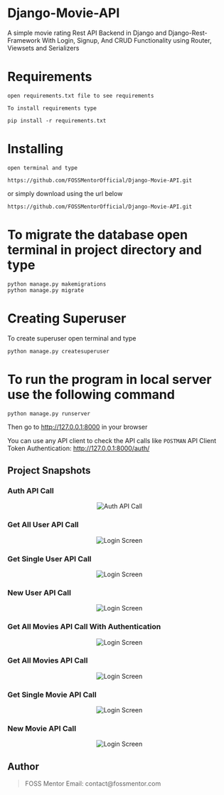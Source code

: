 # Django-Movie-API

A simple movie rating Rest API Backend in Django and Django-Rest-Framework With Login, Signup, And CRUD Functionality using Router, Viewsets and Serializers

# Requirements

```
open requirements.txt file to see requirements

To install requirements type

pip install -r requirements.txt
```

# Installing

```
open terminal and type

https://github.com/FOSSMentorOfficial/Django-Movie-API.git
```

or simply download using the url below

```
https://github.com/FOSSMentorOfficial/Django-Movie-API.git
```

# To migrate the database open terminal in project directory and type

```
python manage.py makemigrations
python manage.py migrate
```

# Creating Superuser

To create superuser open terminal and type

```
python manage.py createsuperuser
```

# To run the program in local server use the following command

```
python manage.py runserver
```

Then go to http://127.0.0.1:8000 in your browser

You can use any API client to check the API calls like `POSTMAN` API Client
Token Authentication: http://127.0.0.1:8000/auth/

<h2>Project Snapshots</h2>
<h3>Auth API Call</h3>
<div align="center">

![Auth API Call](/static/img/screenshots/Authentication-API-Call.png)

</div>

<h3>Get All User API Call</h3>
<div align="center">

![Login Screen](/static/img/screenshots/GET-All-Users-API-Call.png)

</div>

<h3>Get Single User API Call</h3>
<div align="center">

![Login Screen](/static/img/screenshots/GET-Single-User-API-Call.png)

</div>

<h3>New User API Call</h3>
<div align="center">

![Login Screen](/static/img/screenshots/New-User-API-Call.png)

</div>

<h3>Get All Movies API Call With Authentication</h3>
<div align="center">

![Login Screen](/static/img/screenshots/GET-Single-Movie-API-Call-with-Token.png)

</div>

<h3>Get All Movies API Call</h3>
<div align="center">

![Login Screen](/static/img/screenshots/Get-All-Movies-API-Call.png)

</div>

<h3>Get Single Movie API Call</h3>
<div align="center">

![Login Screen](/static/img/screenshots/Get-Single-Movie-API-Call.png)

</div>

<h3>New Movie API Call</h3>
<div align="center">

![Login Screen](/static/img/screenshots/New-Movie-API-Call.png)

</div>

## Author

<blockquote>
FOSS Mentor
Email: contact@fossmentor.com
</blockquote>
